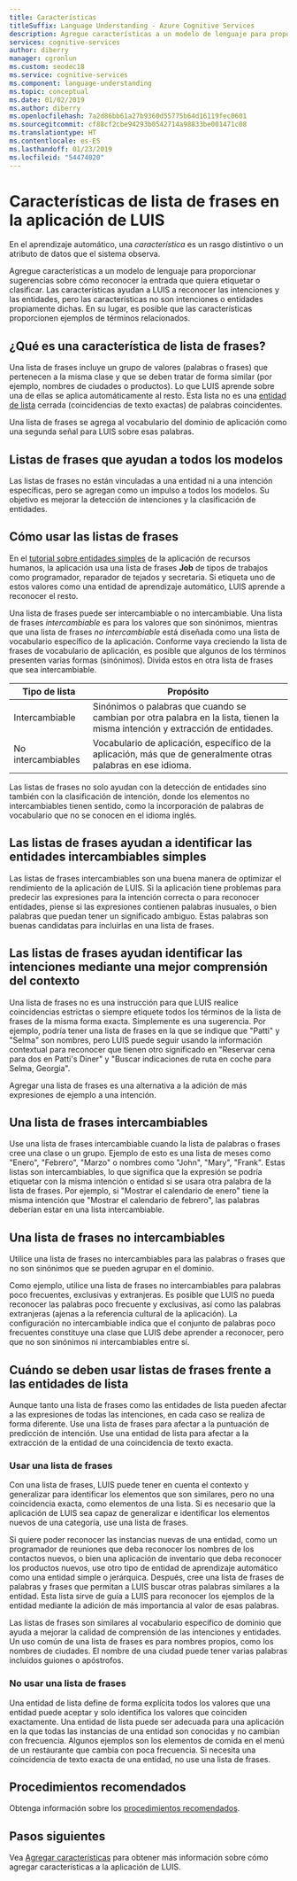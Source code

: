 ```yaml
---
title: Características
titleSuffix: Language Understanding - Azure Cognitive Services
description: Agregue características a un modelo de lenguaje para proporcionar sugerencias sobre cómo reconocer la entrada que quiera etiquetar o clasificar.
services: cognitive-services
author: diberry
manager: cgronlun
ms.custom: seodec18
ms.service: cognitive-services
ms.component: language-understanding
ms.topic: conceptual
ms.date: 01/02/2019
ms.author: diberry
ms.openlocfilehash: 7a2d86bb61a27b9360d55775b64d16119fec0601
ms.sourcegitcommit: cf88cf2cbe94293b0542714a98833be001471c08
ms.translationtype: HT
ms.contentlocale: es-ES
ms.lasthandoff: 01/23/2019
ms.locfileid: "54474020"
---
```

# <a name="phrase-list-features-in-your-luis-app"></a>Características de lista de frases en la aplicación de LUIS

En el aprendizaje automático, una *característica* es un rasgo distintivo o un atributo de datos que el sistema observa. 

Agregue características a un modelo de lenguaje para proporcionar sugerencias sobre cómo reconocer la entrada que quiera etiquetar o clasificar. Las características ayudan a LUIS a reconocer las intenciones y las entidades, pero las características no son intenciones o entidades propiamente dichas. En su lugar, es posible que las características proporcionen ejemplos de términos relacionados.  

## <a name="what-is-a-phrase-list-feature"></a>¿Qué es una característica de lista de frases?
Una lista de frases incluye un grupo de valores (palabras o frases) que pertenecen a la misma clase y que se deben tratar de forma similar (por ejemplo, nombres de ciudades o productos). Lo que LUIS aprende sobre una de ellas se aplica automáticamente al resto. Esta lista no es una [entidad de lista](luis-concept-entity-types.md#types-of-entities) cerrada (coincidencias de texto exactas) de palabras coincidentes.

Una lista de frases se agrega al vocabulario del dominio de aplicación como una segunda señal para LUIS sobre esas palabras.

## <a name="phrase-lists-help-all-models"></a>Listas de frases que ayudan a todos los modelos

Las listas de frases no están vinculadas a una entidad ni a una intención específicas, pero se agregan como un impulso a todos los modelos. Su objetivo es mejorar la detección de intenciones y la clasificación de entidades.

## <a name="how-to-use-phrase-lists"></a>Cómo usar las listas de frases
En el [tutorial sobre entidades simples](luis-quickstart-primary-and-secondary-data.md) de la aplicación de recursos humanos, la aplicación usa una lista de frases **Job** de tipos de trabajos como programador, reparador de tejados y secretaria. Si etiqueta uno de estos valores como una entidad de aprendizaje automático, LUIS aprende a reconocer el resto. 

Una lista de frases puede ser intercambiable o no intercambiable. Una lista de frases *intercambiable* es para los valores que son sinónimos, mientras que una lista de frases *no intercambiable* está diseñada como una lista de vocabulario específico de la aplicación. Conforme vaya creciendo la lista de frases de vocabulario de aplicación, es posible que algunos de los términos presenten varias formas (sinónimos). Divida estos en otra lista de frases que sea intercambiable. 

|Tipo de lista|Propósito|
|--|--|
|Intercambiable|Sinónimos o palabras que cuando se cambian por otra palabra en la lista, tienen la misma intención y extracción de entidades.|
|No intercambiables|Vocabulario de aplicación, específico de la aplicación, más que de generalmente otras palabras en ese idioma.|

Las listas de frases no solo ayudan con la detección de entidades sino también con la clasificación de intención, donde los elementos no intercambiables tienen sentido, como la incorporación de palabras de vocabulario que no se conocen en el idioma inglés.


<a name="phrase-lists-help-identify-simple-exchangeable-entities"></a>

## <a name="phrase-lists-help-identify-simple-interchangeable-entities"></a>Las listas de frases ayudan a identificar las entidades intercambiables simples
Las listas de frases intercambiables son una buena manera de optimizar el rendimiento de la aplicación de LUIS. Si la aplicación tiene problemas para predecir las expresiones para la intención correcta o para reconocer entidades, piense si las expresiones contienen palabras inusuales, o bien palabras que puedan tener un significado ambiguo. Estas palabras son buenas candidatas para incluirlas en una lista de frases.

## <a name="phrase-lists-help-identify-intents-by-better-understanding-context"></a>Las listas de frases ayudan identificar las intenciones mediante una mejor comprensión del contexto
Una lista de frases no es una instrucción para que LUIS realice coincidencias estrictas o siempre etiquete todos los términos de la lista de frases de la misma forma exacta. Simplemente es una sugerencia. Por ejemplo, podría tener una lista de frases en la que se indique que "Patti" y "Selma" son nombres, pero LUIS puede seguir usando la información contextual para reconocer que tienen otro significado en "Reservar cena para dos en Patti's Diner" y "Buscar indicaciones de ruta en coche para Selma, Georgia". 

Agregar una lista de frases es una alternativa a la adición de más expresiones de ejemplo a una intención. 

## <a name="an-interchangeable-phrase-list"></a>Una lista de frases intercambiables
Use una lista de frases intercambiable cuando la lista de palabras o frases cree una clase o un grupo. Ejemplo de esto es una lista de meses como "Enero", "Febrero", "Marzo" o nombres como "John", "Mary", "Frank".  Estas listas son intercambiables, lo que significa que la expresión se podría etiquetar con la misma intención o entidad si se usara otra palabra de la lista de frases. Por ejemplo, si "Mostrar el calendario de enero" tiene la misma intención que "Mostrar el calendario de febrero", las palabras deberían estar en una lista intercambiable. 

## <a name="a-non-interchangeable-phrase-list"></a>Una lista de frases no intercambiables
Utilice una lista de frases no intercambiables para las palabras o frases que no son sinónimos que se pueden agrupar en el dominio. 

Como ejemplo, utilice una lista de frases no intercambiables para palabras poco frecuentes, exclusivas y extranjeras. Es posible que LUIS no pueda reconocer las palabras poco frecuente y exclusivas, así como las palabras extranjeras (ajenas a la referencia cultural de la aplicación). La configuración no intercambiable indica que el conjunto de palabras poco frecuentes constituye una clase que LUIS debe aprender a reconocer, pero que no son sinónimos ni intercambiables entre sí.

## <a name="when-to-use-phrase-lists-versus-list-entities"></a>Cuándo se deben usar listas de frases frente a las entidades de lista
Aunque tanto una lista de frases como las entidades de lista pueden afectar a las expresiones de todas las intenciones, en cada caso se realiza de forma diferente. Use una lista de frases para afectar a la puntuación de predicción de intención. Use una entidad de lista para afectar a la extracción de la entidad de una coincidencia de texto exacta. 

### <a name="use-a-phrase-list"></a>Usar una lista de frases
Con una lista de frases, LUIS puede tener en cuenta el contexto y generalizar para identificar los elementos que son similares, pero no una coincidencia exacta, como elementos de una lista. Si es necesario que la aplicación de LUIS sea capaz de generalizar e identificar los elementos nuevos de una categoría, use una lista de frases. 

Si quiere poder reconocer las instancias nuevas de una entidad, como un programador de reuniones que deba reconocer los nombres de los contactos nuevos, o bien una aplicación de inventario que deba reconocer los productos nuevos, use otro tipo de entidad de aprendizaje automático como una entidad simple o jerárquica. Después, cree una lista de frases de palabras y frases que permitan a LUIS buscar otras palabras similares a la entidad. Esta lista sirve de guía a LUIS para reconocer los ejemplos de la entidad mediante la adición de más importancia al valor de esas palabras. 

Las listas de frases son similares al vocabulario específico de dominio que ayuda a mejorar la calidad de comprensión de las intenciones y entidades. Un uso común de una lista de frases es para nombres propios, como los nombres de ciudades. El nombre de una ciudad puede tener varias palabras incluidos guiones o apóstrofos.
 
### <a name="dont-use-a-phrase-list"></a>No usar una lista de frases 
Una entidad de lista define de forma explícita todos los valores que una entidad puede aceptar y solo identifica los valores que coinciden exactamente. Una entidad de lista puede ser adecuada para una aplicación en la que todas las instancias de una entidad son conocidas y no cambian con frecuencia. Algunos ejemplos son los elementos de comida en el menú de un restaurante que cambia con poca frecuencia. Si necesita una coincidencia de texto exacta de una entidad, no use una lista de frases. 

## <a name="best-practices"></a>Procedimientos recomendados
Obtenga información sobre los [procedimientos recomendados](luis-concept-best-practices.md).

## <a name="next-steps"></a>Pasos siguientes

Vea [Agregar características](luis-how-to-add-features.md) para obtener más información sobre cómo agregar características a la aplicación de LUIS.